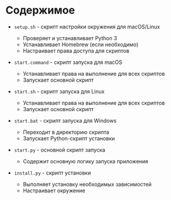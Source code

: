 # Содержимое

- `setup.sh` - скрипт настройки окружения для macOS/Linux
  - Проверяет и устанавливает Python 3
  - Устанавливает Homebrew (если необходимо)
  - Настраивает права доступа для скриптов

- `start.command` - скрипт запуска для macOS
  - Устанавливает права на выполнение для всех скриптов
  - Запускает основной скрипт

- `start.sh` - скрипт запуска для Linux
  - Устанавливает права на выполнение для всех скриптов
  - Запускает основной скрипт

- `start.bat` - скрипт запуска для Windows
  - Переходит в директорию скрипта
  - Запускает Python-скрипт установки

- `start.py` - основной скрипт запуска
  - Содержит основную логику запуска приложения

- `install.py` - скрипт установки
  - Выполняет установку необходимых зависимостей
  - Настраивает окружение
